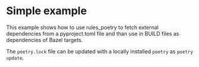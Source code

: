 # Simple example

This example shows how to use rules_poetry to fetch external dependencies from a pyproject.toml file
and than use in BUILD files as dependencies of Bazel targets.

The `poetry.lock` file can be updated with a locally installed `poetry` as `poetry update`.
